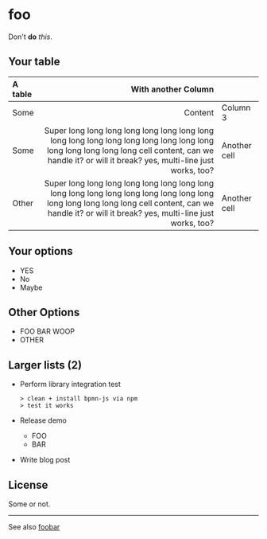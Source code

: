 # foo

Don't __do__ _this_.

## Your table

| A table |                                                                                                                                                                                     With another Column |              |
| :------ | ------------------------------------------------------------------------------------------------------------------------------------------------------------------------------------------------------: | ------------ |
| Some    |                                                                                                                                                                                                 Content | Column 3     |
| Some    | Super long long long long long long long long long long long long long long long long long long long long long long  cell content, can we handle it? or will it break? yes, multi-line just works, too? | Another cell |
| Other   | Super long long long long long long long long long long long long long long long long long long long long long long  cell content, can we handle it? or will it break? yes, multi-line just works, too? | Another cell |

## Your options

* YES
* No
* Maybe

## Other Options

* FOO
  BAR
  WOOP
* OTHER

## Larger lists (2)

*   Perform library integration test
    ```plain
    > clean + install bpmn-js via npm
    > test it works
    ```

*   Release demo
    * FOO
    * BAR

*   Write blog post

## License

Some or not.

---

See also [foobar](./FOO_BAR.md)

